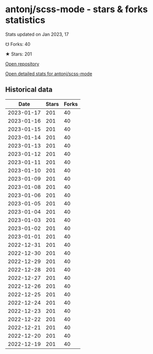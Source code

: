 # antonj/scss-mode - stars & forks statistics

Stats updated on Jan 2023, 17

☋ Forks: 40

★ Stars: 201

[Open repository](https://github.com/antonj/scss-mode)

[Open detailed stats for antonj/scss-mode](https://reviewgithub.com/rep/antonj/scss-mode)

## Historical data
| Date | Stars | Forks |
|------|-------|-------|
| 2023-01-17 | 201 | 40 | 
| 2023-01-16 | 201 | 40 | 
| 2023-01-15 | 201 | 40 | 
| 2023-01-14 | 201 | 40 | 
| 2023-01-13 | 201 | 40 | 
| 2023-01-12 | 201 | 40 | 
| 2023-01-11 | 201 | 40 | 
| 2023-01-10 | 201 | 40 | 
| 2023-01-09 | 201 | 40 | 
| 2023-01-08 | 201 | 40 | 
| 2023-01-06 | 201 | 40 | 
| 2023-01-05 | 201 | 40 | 
| 2023-01-04 | 201 | 40 | 
| 2023-01-03 | 201 | 40 | 
| 2023-01-02 | 201 | 40 | 
| 2023-01-01 | 201 | 40 | 
| 2022-12-31 | 201 | 40 | 
| 2022-12-30 | 201 | 40 | 
| 2022-12-29 | 201 | 40 | 
| 2022-12-28 | 201 | 40 | 
| 2022-12-27 | 201 | 40 | 
| 2022-12-26 | 201 | 40 | 
| 2022-12-25 | 201 | 40 | 
| 2022-12-24 | 201 | 40 | 
| 2022-12-23 | 201 | 40 | 
| 2022-12-22 | 201 | 40 | 
| 2022-12-21 | 201 | 40 | 
| 2022-12-20 | 201 | 40 | 
| 2022-12-19 | 201 | 40 | 

